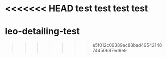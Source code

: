 <<<<<<< HEAD
test test test test
=======
# leo-detailing-test
>>>>>>> e5f012c09389ec88bad4954214874450687ed9e9
